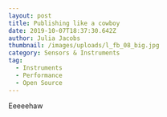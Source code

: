 ```yaml
---
layout: post
title: Publishing like a cowboy
date: 2019-10-07T18:37:30.642Z
author: Julia Jacobs
thumbnail: /images/uploads/l_fb_08_big.jpg
category: Sensors & Instruments
tag:
  - Instruments
  - Performance
  - Open Source
---
```

Eeeeehaw
